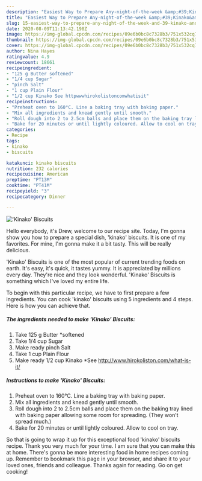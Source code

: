 ```yaml
---
description: "Easiest Way to Prepare Any-night-of-the-week &amp;#39;Kinako&amp;#39; Biscuits"
title: "Easiest Way to Prepare Any-night-of-the-week &amp;#39;Kinako&amp;#39; Biscuits"
slug: 15-easiest-way-to-prepare-any-night-of-the-week-and-39-kinako-and-39-biscuits
date: 2020-08-09T11:13:42.198Z
image: https://img-global.cpcdn.com/recipes/09e6b0bc8c7328b3/751x532cq70/kinako-biscuits-recipe-main-photo.jpg
thumbnail: https://img-global.cpcdn.com/recipes/09e6b0bc8c7328b3/751x532cq70/kinako-biscuits-recipe-main-photo.jpg
cover: https://img-global.cpcdn.com/recipes/09e6b0bc8c7328b3/751x532cq70/kinako-biscuits-recipe-main-photo.jpg
author: Nina Hayes
ratingvalue: 4.9
reviewcount: 18661
recipeingredient:
- "125 g Butter softened"
- "1/4 cup Sugar"
- "pinch Salt"
- "1 cup Plain Flour"
- "1/2 cup Kinako See httpwwwhirokolistoncomwhatisit"
recipeinstructions:
- "Preheat oven to 160°C. Line a baking tray with baking paper."
- "Mix all ingredients and knead gently until smooth."
- "Roll dough into 2 to 2.5cm balls and place them on the baking tray lined with baking paper allowing some room for spreading. (They won’t spread much.)"
- "Bake for 20 minutes or until lightly coloured. Allow to cool on tray."
categories:
- Recipe
tags:
- kinako
- biscuits

katakunci: kinako biscuits 
nutrition: 232 calories
recipecuisine: American
preptime: "PT13M"
cooktime: "PT41M"
recipeyield: "3"
recipecategory: Dinner

---
```



![&#39;Kinako&#39; Biscuits](https://img-global.cpcdn.com/recipes/09e6b0bc8c7328b3/751x532cq70/kinako-biscuits-recipe-main-photo.jpg)

Hello everybody, it's Drew, welcome to our recipe site. Today, I'm gonna show you how to prepare a special dish, &#39;kinako&#39; biscuits. It is one of my favorites. For mine, I'm gonna make it a bit tasty. This will be really delicious.



&#39;Kinako&#39; Biscuits is one of the most popular of current trending foods on earth. It's easy, it's quick, it tastes yummy. It is appreciated by millions every day. They're nice and they look wonderful. &#39;Kinako&#39; Biscuits is something which I've loved my entire life.


To begin with this particular recipe, we have to first prepare a few ingredients. You can cook &#39;kinako&#39; biscuits using 5 ingredients and 4 steps. Here is how you can achieve that.

<!--inarticleads1-->

##### The ingredients needed to make &#39;Kinako&#39; Biscuits:

1. Take 125 g Butter *softened
1. Take 1/4 cup Sugar
1. Make ready pinch Salt
1. Take 1 cup Plain Flour
1. Make ready 1/2 cup Kinako *See http://www.hirokoliston.com/what-is-it/




<!--inarticleads2-->

##### Instructions to make &#39;Kinako&#39; Biscuits:

1. Preheat oven to 160°C. Line a baking tray with baking paper.
1. Mix all ingredients and knead gently until smooth.
1. Roll dough into 2 to 2.5cm balls and place them on the baking tray lined with baking paper allowing some room for spreading. (They won’t spread much.)
1. Bake for 20 minutes or until lightly coloured. Allow to cool on tray.




So that is going to wrap it up for this exceptional food &#39;kinako&#39; biscuits recipe. Thank you very much for your time. I am sure that you can make this at home. There's gonna be more interesting food in home recipes coming up. Remember to bookmark this page in your browser, and share it to your loved ones, friends and colleague. Thanks again for reading. Go on get cooking!
